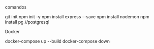comandos

git init
npm init -y
npm install express --save
npm install nodemon
npm install pg //postgresql

Docker

docker-compose up --build
docker-compose down